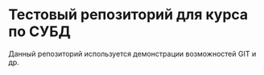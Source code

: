 # Тестовый репозиторий для курса по СУБД
Данный репозиторий используется демонстрации возможностей GIT и др.
